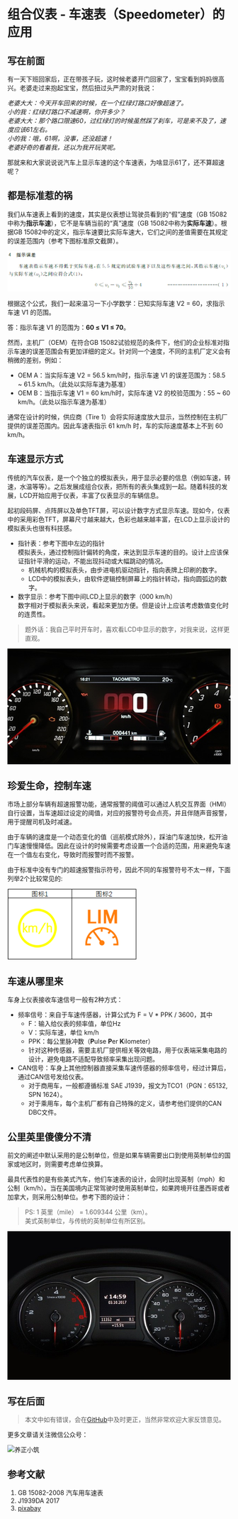 # 组合仪表 - 车速表（Speedometer）的应用

## 写在前面

有一天下班回家后，正在带孩子玩，这时候老婆开门回家了，宝宝看到妈妈很高兴。老婆走过来抱起宝宝，然后扭过头严肃的对我说：

*老婆大大：今天开车回来的时候，在一个红绿灯路口好像超速了。  
小的我：红绿灯路口不减速啊，你开多少？  
老婆大大：那个路口限速60，过红绿灯的时候虽然踩了刹车，可是来不及了，速度应该61左右。  
小的我：哦，61啊，没事，还没超速！  
老婆好奇的看着我，还以为我开玩笑呢。*

那就来和大家说说说汽车上显示车速的这个车速表，为啥显示61了，还不算超速呢？

## 都是标准惹的祸

我们从车速表上看到的速度，其实是仪表想让驾驶员看到的“假”速度（GB 15082中称为**指示车速**），它不是车辆当前的“真”速度（GB 15082中称为**实际车速**）。根据GB 15082中的定义，指示车速要比实际车速大，它们之间的差值需要在其规定的误差范围内（参考下图标准原文截屏）。

![GB 15082 指示误差](./attachments/GB15082_chap4_indicationtolerance.png)

根据这个公式，我们一起来温习一下小学数学：已知实际车速 V2 = 60，求指示车速 V1 的范围。

答：指示车速 V1 的范围为：**60 ≤ V1 ≤ 70**。

然而，主机厂（OEM）在符合GB 15082试验规范的条件下，他们的企业标准对指示车速的误差范围会有更加详细的定义。针对同一个速度，不同的主机厂定义会有稍微的差别，例如：

* OEM A：当实际车速 V2 = 56.5 km/h时，指示车速 V1 的误差范围为：58.5 ~ 61.5 km/h。（此处以实际车速为基准）
* OEM B：当指示车速 V1 = 60 km/h时，实际车速 V2 的校验范围为：55 ~ 60 km/h。（此处以指示车速为基准）

通常在设计的时候，供应商（Tire 1）会将实际速度放大显示，当然控制在主机厂提供的误差范围内。因此车速表指示 61 km/h 时，车的实际速度基本上不到 60 km/h。

## 车速显示方式

传统的汽车仪表，是一个个独立的模拟表头，用于显示必要的信息（例如车速，转速，水温等等）。之后发展成组合仪表，把所有的表头集成到一起。随着科技的发展，LCD开始应用于仪表，丰富了仪表显示的车辆信息。

起初段码屏、点阵屏以及单色TFT屏，可以设计数字方式显示车速。现如今，仪表中的采用彩色TFT，屏幕尺寸越来越大，色彩也越来越丰富，在LCD上显示设计的模拟表头也很有科技感。

* 指针表：参考下图中左边的指针  
  模拟表头，通过控制指针偏转的角度，来达到显示车速的目的。设计上应该保证指针平滑的运动，不能出现抖动或大幅跳动的情况。
  * 机械机构的模拟表头，由步进电机驱动指针，指向表牌上印刷的数字。
  * LCD中的模拟表头，由软件逻辑控制屏幕上的指针转动，指向圆弧边的数字。
* 数字显示：参考下图中间LCD上显示的数字（000 km/h）  
  数字相对于模拟表头来说，看起来更加方便。但是设计上应该考虑数值变化时的连贯性。
  
>题外话：我自己平时开车时，喜欢看LCD中显示的数字，对我来说，这样更直观。

![该图片由Carlos Barengo在Pixabay上发布](./attachments/pixabay_speedometer-3320816_640.jpg)

## 珍爱生命，控制车速

市场上部分车辆有超速报警功能，通常报警的阈值可以通过人机交互界面（HMI）自行设置，当车速超过设定的阈值，对应的报警符号会点亮，并且伴随声音报警，用于提醒司机及时减速。

由于车辆的速度是一个动态变化的值（巡航模式除外），踩油门车速加快，松开油门车速慢慢降低。因此在设计的时候需要考虑设置一个合适的范围，用来避免车速在一个值左右变化，导致时而报警时而不报警。

由于标准中没有专门的超速报警指示符号，因此不同的车报警符号不太一样，下面列举2个比较常见的:

![Vehicle Over Speed](./attachments/VehicleOverSpeed.png)

## 车速从哪里来

车身上仪表接收车速信号一般有2种方式：
* 频率信号：来自于车速传感器，计算公式为 F = V * PPK / 3600，其中
  * F：输入给仪表的频率值，单位Hz
  * V：实际车速，单位 km/h
  * PPK：每公里脉冲数（**P**ulse **P**er **K**ilometer）
  * 针对这种传感器，需要主机厂提供相关等效电路，用于仪表端采集电路的设计，避免电路不适配导致频率采集出现问题。
* CAN信号：车身上其他控制器直接采集车速传感器的频率信号，经过计算后，通过CAN信号发给仪表。
  * 对于商用车，一般都遵循标准 SAE J1939，报文为TCO1（PGN：65132, SPN 1624）。
  * 对于乘用车，每个主机厂都有自己特殊的定义，请参考他们提供的CAN DBC文件。

## 公里英里傻傻分不清

前文的阐述中默认采用的是公制单位，但是如果车辆需要出口到使用英制单位的国家或地区时，则需要考虑单位换算。

最具代表性的是有些美式汽车，他们车速表的设计，会同时出现英制（mph）和公制（km/h）。当在美国境内正常驾驶时使用英制单位，如果跨境开往墨西哥或者加拿大，则采用公制单位。参考下图的设计：

>PS: 1 英里（mile） = 1.609344 公里（km）。
<br>美式英制单位，与传统的英制单位有所区别。

![该图片由Pexels在Pixabay上发布](./attachments/pixabay_audi-2877589_640.jpg)

## 写在后面

>本文中如有错误，会在[GitHub][]中及时更正，当然非常欢迎大家反馈意见。

更多文章请关注微信公众号：

![养正小筑](/Resource-Library/Jacob-Leung/WeChat/qrcode_for_gh_dcb34a69c858_258.jpg)


## 参考文献
1. GB 15082-2008 汽车用车速表
2. J1939DA 2017
3. [pixabay](https://pixabay.com/)


[GitHub]:https://github.com/JacobLeung0313/Automotive-Electronics/blob/master/Instrument-Cluster/Speedometer.md
